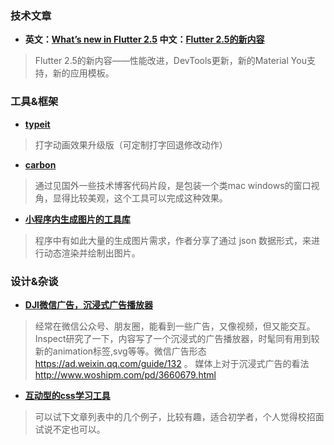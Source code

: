 
### 技术文章

+ **英文：[What’s new in Flutter 2.5](https://medium.com/flutter/whats-new-in-flutter-2-5-6f080c3f3dc)  中文：[Flutter 2.5的新内容](https://juejin.cn/post/7005624223850823687)**
> Flutter 2.5的新内容——性能改进，DevTools更新，新的Material You支持，新的应用模板。



### 工具&框架
+ **[typeit](https://typeitjs.com/)**
> 打字动画效果升级版（可定制打字回退修改动作）


+ **[carbon](https://carbon.now.sh/)**
> 通过见国外一些技术博客代码片段，是包装一个类mac windows的窗口视角，显得比较美观，这个工具可以完成这种效果。


+ **[小程序内生成图片的工具库](https://github.com/Kujiale-Mobile/Painter)**
> 程序中有如此大量的生成图片需求，作者分享了通过 json 数据形式，来进行动态渲染并绘制出图片。

### 设计&杂谈

+ **[DJI微信广告，沉浸式广告播放器](https://mp.weixin.qq.com/s/lzW797pOd52q_BDyzC7bWA)**
> 经常在微信公众号、朋友圈，能看到一些广告，又像视频，但又能交互。Inspect研究了一下，内容写了一个沉浸式的广告播放器，时髦同有用到较新的animation标签,svg等等。微信广告形态 https://ad.weixin.qq.com/guide/132  。 媒体上对于沉浸式广告的看法 http://www.woshipm.com/pd/3660679.html


+ **[互动型的css学习工具](https://www.smashingmagazine.com/2021/09/interactive-learning-tools-front-end-developers/#css-animations)**
> 可以试下文章列表中的几个例子，比较有趣，适合初学者，个人觉得校招面试说不定也可以。
